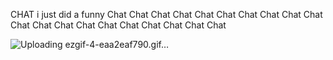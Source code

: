 CHAT i just did a funny
Chat
Chat
Chat
Chat
Chat
Chat
Chat
Chat
Chat
Chat
Chat
Chat
Chat
Chat
Chat
Chat
Chat
Chat
Chat
Chat

![Uploading ezgif-4-eaa2eaf790.gif…]()
